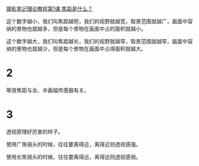 [摄影笔记理论教程第1课 焦距是什么？](https://mp.weixin.qq.com/s?__biz=MjM5MjI2MTU1MQ==&mid=2652013079&idx=1&sn=8b699d04be45ff1d671a9a3a25f419cc&chksm=bd4ed6d78a395fc13527feb55237a99f57fea3bd7b8b616e9e45956ec8453b538ff163e00deb&scene=21#wechat_redirect)

这个数字越小，我们叫焦距越短，我们的视野就越宽，取景范围就越广，画面中容纳的景物也就越多，但是每个景物在画面中占的面积就越小。

这个数字越大，我们叫焦距越长，我们的视野就越窄，取景范围就越窄，画面中容纳的景物也就越少，但是每个景物在画面中占得面积就越大。


# 2

等效焦距与全、半画幅传感器有关。

# 3
透视原理好厉害的样子。

使用广角镜头的时候，往往要离得近，离得近则透视感强。

使用长焦镜头的时候，往往要离得远，离得远则透视感弱。
